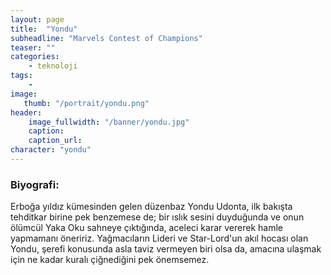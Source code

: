 ```yaml
---
layout: page
title:  "Yondu"
subheadline: "Marvels Contest of Champions"
teaser: ""
categories:
    - teknoloji
tags:
    -
image:
   thumb: "/portrait/yondu.png"
header:
    image_fullwidth: "/banner/yondu.jpg"
    caption: 
    caption_url:    
character: "yondu"
---
```


### Biyografi:

Erboğa yıldız kümesinden gelen düzenbaz Yondu Udonta, ilk bakışta tehditkar birine pek benzemese de; bir ıslık sesini duyduğunda ve onun ölümcül Yaka Oku sahneye çıktığında, aceleci karar vererek hamle yapmamanı öneririz. Yağmacıların Lideri ve Star-Lord'un akıl hocası olan Yondu, şerefi konusunda asla taviz vermeyen biri olsa da, amacına ulaşmak için ne kadar kuralı çiğnediğini pek önemsemez.
